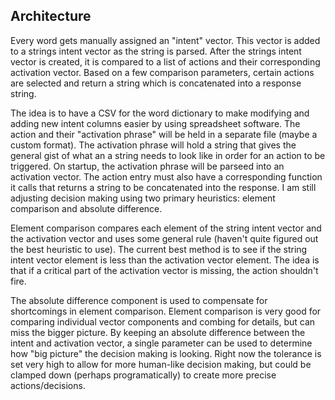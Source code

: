 ## Architecture

Every word gets manually assigned an "intent" vector. This vector is added to a strings intent vector as the string is parsed. After the strings intent vector is created, it is compared to a list of actions and their corresponding activation vector. Based on a few comparison parameters, certain actions are selected and return a string which is concatenated into a response string.

The idea is to have a CSV for the word dictionary to make modifying and adding new intent columns easier by using spreadsheet software. The action and their "activation phrase" will be held in a separate file (maybe a custom format). The activation phrase will hold a string that gives the general gist of what an a string needs to look like in order for an action to be triggered. On startup, the activation phrase will be parseed into an activation vector. The action entry must also have a corresponding function it calls that returns a string to be concatenated into the response. I am still adjusting decision making using two primary heuristics: element comparison and absolute difference. 

Element comparison compares each element of the string intent vector and the activation vector and uses some general rule (haven't quite figured out the best heuristic to use). The current best method is to see if the string intent vector element is less than the activation vector element. The idea is that if a critical part of the activation vector is missing, the action shouldn't fire. 

The absolute difference component is used to compensate for shortcomings in element comparison. Element comparison is very good for comparing individual vector components and combing for details, but can miss the bigger picture. By keeping an absolute difference between the intent and activation vector, a single parameter can be used to determine how "big picture" the decision making is looking. Right now the tolerance is set very high to allow for more human-like decision making, but could be clamped down (perhaps programatically) to create more precise actions/decisions.
